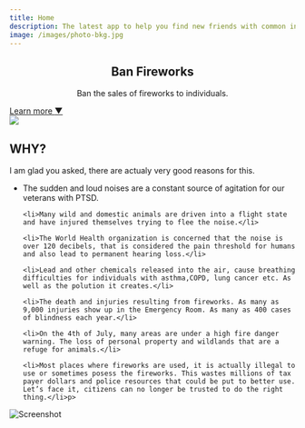 ```yaml
---
title: Home
description: The latest app to help you find new friends with common interests.
image: /images/photo-bkg.jpg
---
```


<section class="hero" style="background-image: url({% include relative-src.html src=page.image %})">
	<div class="inner-hero text-container">
		<div class="hero-text-container">
			<h1 style="text-align:center;">Ban Fireworks</h1>
			<p style="text-align:center;">Ban the sales of fireworks to individuals.</p>
		</div>
	</div>
	<div class="learn-more"><a href="#learn-more">Learn more <span class="arrow">&#x25BC;</span></a></div>
<img src="https://img.icons8.com/color/96/000000/firework.png"/>
</section>

<div class="content">
	<section class="info" id="learn-more">
		<div class="container flex">
			<div class="text">
				<h2 class="editable">WHY?</h2>
				<p class="editable">I am glad you asked, there are actualy very good reasons for this.</p>

<ul>
	<li>The sudden and loud noises are a constant source of agitation for our veterans with PTSD.</li>

	<li>Many wild and domestic animals are driven into a flight state and have injured themselves trying to flee the noise.</li>

	<li>The World Health organization is concerned that the noise is over 120 decibels, that is considered the pain threshold for humans and also lead to permanent hearing loss.</li>

	<li>Lead and other chemicals released into the air, cause breathing difficulties for individuals with asthma,COPD, lung cancer etc. As well as the polution it creates.</li>

	<li>The death and injuries resulting from fireworks. As many as 9,000 injuries show up in the Emergency Room. As many as 400 cases of blindness each year.</li>

	<li>On the 4th of July, many areas are under a high fire danger warning. The loss of personal property and wildlands that are a refuge for animals.</li>

	<li>Most places where fireworks are used, it is actually illegal to use or sometimes posess the fireworks. This wastes millions of tax payer dollars and police resources that could be put to better use. Let’s face it, citizens can no longer be trusted to do the right thing.</li>p>
</ul>			
			</div>
			<div class="image">
				<img class="editable" src="http://placehold.it/650x1300" alt="Screenshot" />
			</div>
		</div>
	</section>

	
</div>
